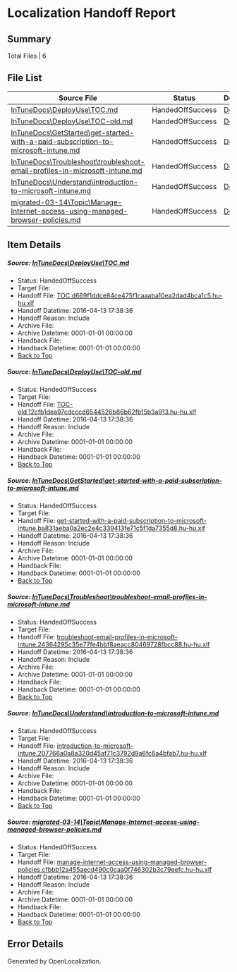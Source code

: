 # <a name='report-top'></a> Localization Handoff Report

## Summary
 Total Files | 6

## File List
 Source File | Status | Details 
 ----------- | ------ | ------- 
 [InTuneDocs\DeployUse\TOC.md](https://github.com/Microsoft/IntuneDocs-pr/blob/cf4b786bf2ce596e3d1aba79b94022a057e32b8b/InTuneDocs/DeployUse/TOC.md) | HandedOffSuccess | [Details](#e215446a96baabf45b7ebde477cdac13b91c30cb285)
 [InTuneDocs\DeployUse\TOC-old.md](https://github.com/Microsoft/IntuneDocs-pr/blob/cf4b786bf2ce596e3d1aba79b94022a057e32b8b/InTuneDocs/DeployUse/TOC-old.md) | HandedOffSuccess | [Details](#69fe56554a801c03452219350af0a91756efdf2d284)
 [InTuneDocs\GetStarted\get-started-with-a-paid-subscription-to-microsoft-intune.md](https://github.com/Microsoft/IntuneDocs-pr/blob/1e1f6caa1d53021d5e6544e016d1a363798ad92e/InTuneDocs/GetStarted/get-started-with-a-paid-subscription-to-microsoft-intune.md) | HandedOffSuccess | [Details](#b5d633a102598e244a52f1fee8932a2c37eb25a0509)
 [InTuneDocs\Troubleshoot\troubleshoot-email-profiles-in-microsoft-intune.md](https://github.com/Microsoft/IntuneDocs-pr/blob/fa77a78c576696ee18e64681fffc4c0bf5e26b29/InTuneDocs/Troubleshoot/troubleshoot-email-profiles-in-microsoft-intune.md) | HandedOffSuccess | [Details](#2065cca69c9f81e361744a243daaa3cc26a702751151)
 [InTuneDocs\Understand\introduction-to-microsoft-intune.md](https://github.com/Microsoft/IntuneDocs-pr/blob/94d7639b88ef8c1de0a876ce05fa3a6f94eba2f6/InTuneDocs/Understand/introduction-to-microsoft-intune.md) | HandedOffSuccess | [Details](#0c542a53ee712c9ab855455b5b39743648d47d7f1174)
 [migrated-03-14\Topic\Manage-Internet-access-using-managed-browser-policies.md](https://github.com/Microsoft/IntuneDocs-pr/blob/cf4b786bf2ce596e3d1aba79b94022a057e32b8b/migrated-03-14/Topic/Manage-Internet-access-using-managed-browser-policies.md) | HandedOffSuccess | [Details](#23cba0278d75843f988320a398c0443f4bb2c9722124)

## Item Details
##### <a name='e215446a96baabf45b7ebde477cdac13b91c30cb285'></a> Source: [InTuneDocs\DeployUse\TOC.md](https://github.com/Microsoft/IntuneDocs-pr/blob/cf4b786bf2ce596e3d1aba79b94022a057e32b8b/InTuneDocs/DeployUse/TOC.md)
* Status: HandedOffSuccess
* Target File: 
* Handoff File: [TOC.d669f1ddce84ce475f1caaaba10ea2dad4bca1c5.hu-hu.xlf](https://github.com/Microsoft/EM.handoff/blob/ce92f9153fd0025a211a228a91f52525201dc8f1/ol-handoff/Microsoft/IntuneDocs-pr.hu-hu/master/TOC.d669f1ddce84ce475f1caaaba10ea2dad4bca1c5.hu-hu.xlf)
* Handoff Datetime: 2016-04-13 17:38:36
* Handoff Reason: Include
* Archive File: 
* Archive Datetime: 0001-01-01 00:00:00
* Handback File: 
* Handback Datetime: 0001-01-01 00:00:00
* [Back to Top](#report-top)

##### <a name='69fe56554a801c03452219350af0a91756efdf2d284'></a> Source: [InTuneDocs\DeployUse\TOC-old.md](https://github.com/Microsoft/IntuneDocs-pr/blob/cf4b786bf2ce596e3d1aba79b94022a057e32b8b/InTuneDocs/DeployUse/TOC-old.md)
* Status: HandedOffSuccess
* Target File: 
* Handoff File: [TOC-old.12cfb1dea97cdcccd6544526b86b62fb15b3a913.hu-hu.xlf](https://github.com/Microsoft/EM.handoff/blob/ce92f9153fd0025a211a228a91f52525201dc8f1/ol-handoff/Microsoft/IntuneDocs-pr.hu-hu/master/TOC-old.12cfb1dea97cdcccd6544526b86b62fb15b3a913.hu-hu.xlf)
* Handoff Datetime: 2016-04-13 17:38:36
* Handoff Reason: Include
* Archive File: 
* Archive Datetime: 0001-01-01 00:00:00
* Handback File: 
* Handback Datetime: 0001-01-01 00:00:00
* [Back to Top](#report-top)

##### <a name='b5d633a102598e244a52f1fee8932a2c37eb25a0509'></a> Source: [InTuneDocs\GetStarted\get-started-with-a-paid-subscription-to-microsoft-intune.md](https://github.com/Microsoft/IntuneDocs-pr/blob/1e1f6caa1d53021d5e6544e016d1a363798ad92e/InTuneDocs/GetStarted/get-started-with-a-paid-subscription-to-microsoft-intune.md)
* Status: HandedOffSuccess
* Target File: 
* Handoff File: [get-started-with-a-paid-subscription-to-microsoft-intune.ba831aeba0a2ec2e4c339413fe71c5f1da7355d8.hu-hu.xlf](https://github.com/Microsoft/EM.handoff/blob/ce92f9153fd0025a211a228a91f52525201dc8f1/ol-handoff/Microsoft/IntuneDocs-pr.hu-hu/master/get-started-with-a-paid-subscription-to-microsoft-intune.ba831aeba0a2ec2e4c339413fe71c5f1da7355d8.hu-hu.xlf)
* Handoff Datetime: 2016-04-13 17:38:36
* Handoff Reason: Include
* Archive File: 
* Archive Datetime: 0001-01-01 00:00:00
* Handback File: 
* Handback Datetime: 0001-01-01 00:00:00
* [Back to Top](#report-top)

##### <a name='2065cca69c9f81e361744a243daaa3cc26a702751151'></a> Source: [InTuneDocs\Troubleshoot\troubleshoot-email-profiles-in-microsoft-intune.md](https://github.com/Microsoft/IntuneDocs-pr/blob/fa77a78c576696ee18e64681fffc4c0bf5e26b29/InTuneDocs/Troubleshoot/troubleshoot-email-profiles-in-microsoft-intune.md)
* Status: HandedOffSuccess
* Target File: 
* Handoff File: [troubleshoot-email-profiles-in-microsoft-intune.24364295c35e77fe4bbf8aeacc80469728fbcc88.hu-hu.xlf](https://github.com/Microsoft/EM.handoff/blob/ce92f9153fd0025a211a228a91f52525201dc8f1/ol-handoff/Microsoft/IntuneDocs-pr.hu-hu/master/troubleshoot-email-profiles-in-microsoft-intune.24364295c35e77fe4bbf8aeacc80469728fbcc88.hu-hu.xlf)
* Handoff Datetime: 2016-04-13 17:38:36
* Handoff Reason: Include
* Archive File: 
* Archive Datetime: 0001-01-01 00:00:00
* Handback File: 
* Handback Datetime: 0001-01-01 00:00:00
* [Back to Top](#report-top)

##### <a name='0c542a53ee712c9ab855455b5b39743648d47d7f1174'></a> Source: [InTuneDocs\Understand\introduction-to-microsoft-intune.md](https://github.com/Microsoft/IntuneDocs-pr/blob/94d7639b88ef8c1de0a876ce05fa3a6f94eba2f6/InTuneDocs/Understand/introduction-to-microsoft-intune.md)
* Status: HandedOffSuccess
* Target File: 
* Handoff File: [introduction-to-microsoft-intune.207766a0a8a320d45af71c3792d9a6fc6a4bfab7.hu-hu.xlf](https://github.com/Microsoft/EM.handoff/blob/ce92f9153fd0025a211a228a91f52525201dc8f1/ol-handoff/Microsoft/IntuneDocs-pr.hu-hu/master/introduction-to-microsoft-intune.207766a0a8a320d45af71c3792d9a6fc6a4bfab7.hu-hu.xlf)
* Handoff Datetime: 2016-04-13 17:38:36
* Handoff Reason: Include
* Archive File: 
* Archive Datetime: 0001-01-01 00:00:00
* Handback File: 
* Handback Datetime: 0001-01-01 00:00:00
* [Back to Top](#report-top)

##### <a name='23cba0278d75843f988320a398c0443f4bb2c9722124'></a> Source: [migrated-03-14\Topic\Manage-Internet-access-using-managed-browser-policies.md](https://github.com/Microsoft/IntuneDocs-pr/blob/cf4b786bf2ce596e3d1aba79b94022a057e32b8b/migrated-03-14/Topic/Manage-Internet-access-using-managed-browser-policies.md)
* Status: HandedOffSuccess
* Target File: 
* Handoff File: [manage-internet-access-using-managed-browser-policies.cfbbb12a455aecd490c0caa0f746302b3c79eefc.hu-hu.xlf](https://github.com/Microsoft/EM.handoff/blob/ce92f9153fd0025a211a228a91f52525201dc8f1/ol-handoff/Microsoft/IntuneDocs-pr.hu-hu/master/manage-internet-access-using-managed-browser-policies.cfbbb12a455aecd490c0caa0f746302b3c79eefc.hu-hu.xlf)
* Handoff Datetime: 2016-04-13 17:38:36
* Handoff Reason: Include
* Archive File: 
* Archive Datetime: 0001-01-01 00:00:00
* Handback File: 
* Handback Datetime: 0001-01-01 00:00:00
* [Back to Top](#report-top)


## Error Details

Generated by OpenLocalization.
